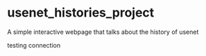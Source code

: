 # usenet_histories_project
A simple interactive webpage that talks about the history of usenet

testing connection
